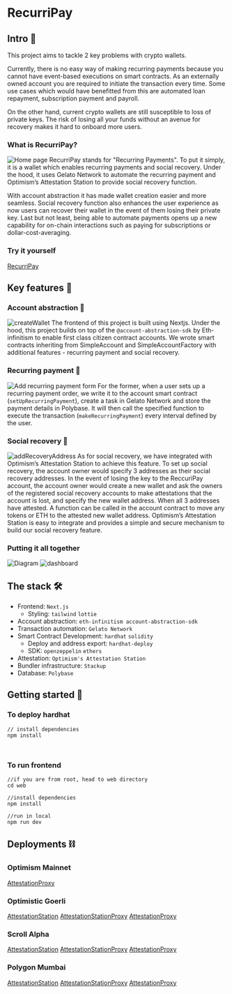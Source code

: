 ﻿# RecurriPay

## Intro 👋
This project aims to tackle 2 key problems with crypto wallets. 

Currently, there is no easy way of making recurring payments because you cannot have event-based executions on smart contracts. As an externally owned account you are required to initiate the transaction every time. Some use cases which would have benefitted from this are automated loan repayment, subscription payment and payroll.

On the other hand, current crypto wallets are still susceptible to loss of private keys. The risk of losing all your funds without an avenue for recovery makes it hard to onboard more users. 

### What is RecurriPay? 
![Home page](homePage.png)
RecurriPay stands for "Recurring Payments". To put it simply, it is a wallet which enables recurring payments and social recovery. Under the hood, it uses Gelato Network to automate the recurring payment and Optimism’s Attestation Station to provide social recovery function. 

With account abstraction it has made wallet creation easier and more seamless. Social recovery function also enhances the user experience as now users can recover their wallet in the event of them losing their private key. Last but not least, being able to automate payments opens up a new capability for on-chain interactions such as paying for subscriptions or dollar-cost-averaging. 


### Try it yourself
[RecurriPay](https://recurripay.vercel.app/)


## Key features 🎲
### Account abstraction 👤
![createWallet](createWallet.png)
The frontend of this project is built using Nextjs. Under the hood, this project builds on top of the `@account-abstraction-sdk` by Eth-infinitism to enable first class citizen contract accounts. We wrote smart contracts inheriting from SimpleAccount and SimpleAccountFactory with additional features - recurring payment and social recovery. 

### Recurring payment 🔂
![Add recurring payment form](addRecurringPayment.png)
For the former, when a user sets up a recurring payment order, we write it to the account smart contract (`setUpRecurringPayment`), create a task in Gelato Network and store the payment details in Polybase. It will then call the specified function to execute the transaction (`makeRecurringPayment`) every interval defined by the user. 

### Social recovery 🤝
![addRecoveryAddress](addRecoveryAddress.png)
As for social recovery, we have integrated with Optimism’s Attestation Station to achieve this feature. To set up social recovery, the account owner would specify 3 addresses as their social recovery addresses. In the event of losing the key to the ReccuriPay account, the account owner would create a new wallet and ask the owners of the registered social recovery accounts to make attestations that the account is lost, and specify the new wallet address. When all 3 addresses have attested. A function can be called in the account contract to move any tokens or ETH to the attested new wallet address. Optimism’s Attestation Station is easy to integrate and provides a simple and secure mechanism to build our social recovery feature. 

### Putting it all together
![Diagram](diagram.png)
![dashboard](dashboard.png)

## The stack 🛠️
- Frontend: `Next.js`
    - Styling: `tailwind` `lottie` 
- Account abstraction: `eth-infinitism account-abstraction-sdk`
- Transaction automation: `Gelato Network`
- Smart Contract Development:  `hardhat` `solidity`
    - Deploy and address export: `hardhat-deploy`
    - SDK: `openzeppelin` `ethers` 
- Attestation: `Optimism's Attestation Station`
- Bundler infrastructure: `Stackup`
- Database: `Polybase`

## Getting started 🏁
### To deploy hardhat
```
// install dependencies
npm install 



```
### To run frontend
```
//if you are from root, head to web directory
cd web

//install dependencies
npm install 

//run in local
npm run dev
```

## Deployments ⛓️
### Optimism Mainnet
[AttestationProxy](https://optimistic.etherscan.io/address/0xF400AEc6e1868d075Bf458B56990FeC79Da1557b#code)

### Optimistic Goerli
[AttestationStation](https://goerli-optimism.etherscan.io/address/0xdce225e1247e3AF602d3541168521a94a053F4bc#code)
[AttestationStationProxy](https://goerli-optimism.etherscan.io/address/0xc2361C2Eb9fc7010f7FCb9F79d7bFAEEFE5CDAb2#code)
[AttestationProxy](https://goerli-optimism.etherscan.io/address/0xd0dAd0622b848f3f290B3611A5d5610BFA81bE09#code)

### Scroll Alpha
[AttestationStation](https://blockscout.scroll.io/address/0x165B924538914B80162da3aB987065B43bbeE497/contracts#address-tabs)
[AttestationStationProxy](https://blockscout.scroll.io/address/0x725552d5a03766908d1A919B168a622187076756/contracts#address-tabs)
[AttestationProxy](https://blockscout.scroll.io/address/0x9aB93189D582C6C2ED33EC658023650231188475/contracts#address-tabs)

### Polygon Mumbai
[AttestationStation](https://mumbai.polygonscan.com/address/0x9Fc4E9cF55Dc99D6c5aA5A3287Cd56f13387Fe9B#code)
[AttestationStationProxy](https://mumbai.polygonscan.com/address/0x1a1f1720A3a4CF7E1DE28434672e6b61643a943D#code)
[AttestationProxy](https://mumbai.polygonscan.com/address/0x73b821968d8161Bff524Fae22c898f0CF6E32901#code)
